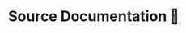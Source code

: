 ---
title: Source Documentation 🔗
layout: redirect
redirect_url: /sourceDocs/
has_children: false
nav_order: 10
---